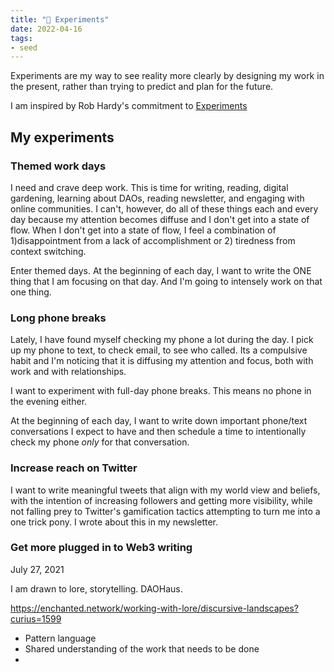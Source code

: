 ```yaml
---
title: "🥼 Experiments"
date: 2022-04-16
tags:
- seed
---
```

Experiments are my way to see reality more clearly by designing my work in the present, rather than trying to predict and plan for the future. 

I am inspired by Rob Hardy's commitment to [Experiments](https://ungated.media/experiments/)

## My experiments
### Themed work days
I need and crave deep work. This is time for writing, reading, digital gardening, learning about DAOs, reading newsletter, and engaging with online communities. I can't, however, do all of these things each and every day because my attention becomes diffuse and I don't get into a state of flow. When I don't get into a state of flow, I feel a combination of 1)disappointment from a lack of accomplishment or 2) tiredness from context switching.

Enter themed days. At the beginning of each day, I want to write the ONE thing that I am focusing on that day. And I'm going to intensely work on that one thing. 

### Long phone breaks
Lately, I have found myself checking my phone a lot during the day. I pick up my phone to text, to check email, to see who called. Its a compulsive habit and I'm noticing that it is diffusing my attention and focus, both with work and with relationships.

I want to experiment with full-day phone breaks. This means no phone in the evening either. 

At the beginning of each day, I want to write down important phone/text conversations I expect to have and then schedule a time to intentionally check my phone *only* for that conversation. 

### Increase reach on Twitter
I want to write meaningful tweets that align with my world view and beliefs, with the intention of increasing followers and getting more visibility, while not falling prey to Twitter's gamification tactics attempting to turn me into a one trick pony. I wrote about this in my newsletter.

### Get more plugged in to Web3 writing
July 27, 2021

I am drawn to lore, storytelling. DAOHaus. 

https://enchanted.network/working-with-lore/discursive-landscapes?curius=1599
 - Pattern language
 - Shared understanding of the work that needs to be done
 - 

